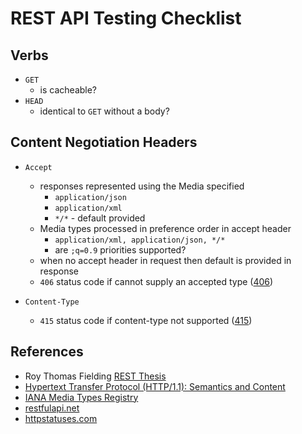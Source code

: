 # REST API Testing Checklist

## Verbs

- `GET`
    - is cacheable?
- `HEAD`
    - identical to `GET` without a body?    

## Content Negotiation Headers

- `Accept`
   - responses represented using the Media specified
       - `application/json`
       - `application/xml`
       - `*/*` - default provided
   - Media types processed in preference order in accept header
       - `application/xml, application/json, */*`
       - are `;q=0.9` priorities supported?
   - when no accept header in request then default is provided in response
   - `406` status code if cannot supply an accepted type ([406](https://httpstatuses.com/406))

- `Content-Type`
    - `415` status code if content-type not supported  ([415](https://httpstatuses.com/415))

## References

- Roy Thomas Fielding [REST Thesis](https://www.ics.uci.edu/~fielding/pubs/dissertation/top.htm)
- [Hypertext Transfer Protocol (HTTP/1.1): Semantics and Content](https://tools.ietf.org/html/rfc7231)
- [IANA Media Types Registry](https://www.iana.org/assignments/media-types/media-types.xhtml)
- [restfulapi.net](https://restfulapi.net/)
- [httpstatuses.com](https://httpstatuses.com)